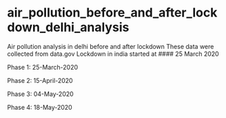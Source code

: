 # air_pollution_before_and_after_lockdown_delhi_analysis

Air pollution analysis in delhi before and after lockdown
These data were collected from data.gov 
Lockdown in india started at #### 25 March 2020

Phase 1: 25-March-2020

Phase 2: 15-April-2020

Phase 3: 04-May-2020

Phase 4: 18-May-2020
